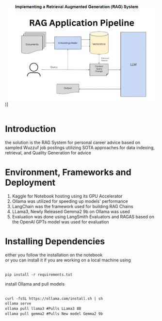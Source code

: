 ![](https://github.com/omarelnahas23/Personalized-Career-Advice-RAG/blob/main/assets/Screenshot_8.png))]
<br><br>

# **Introduction**
the solution is the RAG System for personal career advice based on sampled Wuzzuf job postings utilizing SOTA approaches for data indexing, retrieval, and Quality Generation for advice 

# **Environment, Frameworks and Deployment**
1. Kaggle for Notebook hosting using its GPU Accelerator <br>
2. Ollama was utilized for speeding up models' performance
3. LangChain was the framework used for building RAG Chains
4. LLama3, Newly Released Gemma2 9b on Ollama was used
5. Evaluation was done using LangSmith Evaluators and RAGAS based on the OpenAI GPTs model was used for evaluation

# **Installing Dependencies**
either you follow the installation on the notebook<br>
or you can install it if you are working on a local machine using 
```markdown

pip install -r requirements.txt
```
install Ollama and pull models
```markdown

curl -fsSL https://ollama.com/install.sh | sh
ollama serve
ollama pull llama3 #Pulls LLama3 8B
ollama pull gemma2 #Pulls New model Gemma2 9b

```
# 
